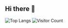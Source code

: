 ## Hi there 👋
![Top Langs](https://github-readme-stats.vercel.app/api/top-langs/?username=Labmem-00&layout=compact&theme=tokyonight)
![Visitor Count](https://profile-counter.glitch.me/Labmem-00/count.svg)
<!--
**Labmem-00/Labmem-00** is a ✨ _special_ ✨ repository because its `README.md` (this file) appears on your GitHub profile.

Here are some ideas to get you started:

- 🔭 I’m currently working on ...
- 🌱 I’m currently learning ...
- 👯 I’m looking to collaborate on ...
- 🤔 I’m looking for help with ...
- 💬 Ask me about ...
- 📫 How to reach me: ...
- 😄 Pronouns: ...
- ⚡ Fun fact: ...
-->
